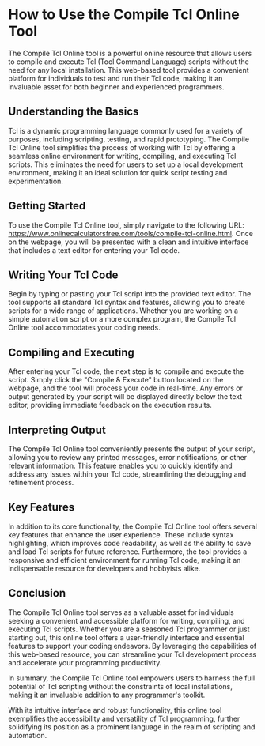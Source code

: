 How to Use the Compile Tcl Online Tool
======================================

The Compile Tcl Online tool is a powerful online resource that allows users to compile and execute Tcl (Tool Command Language) scripts without the need for any local installation. This web-based tool provides a convenient platform for individuals to test and run their Tcl code, making it an invaluable asset for both beginner and experienced programmers.

Understanding the Basics
------------------------

Tcl is a dynamic programming language commonly used for a variety of purposes, including scripting, testing, and rapid prototyping. The Compile Tcl Online tool simplifies the process of working with Tcl by offering a seamless online environment for writing, compiling, and executing Tcl scripts. This eliminates the need for users to set up a local development environment, making it an ideal solution for quick script testing and experimentation.

Getting Started
---------------

To use the Compile Tcl Online tool, simply navigate to the following URL: <https://www.onlinecalculatorsfree.com/tools/compile-tcl-online.html>. Once on the webpage, you will be presented with a clean and intuitive interface that includes a text editor for entering your Tcl code.

Writing Your Tcl Code
---------------------

Begin by typing or pasting your Tcl script into the provided text editor. The tool supports all standard Tcl syntax and features, allowing you to create scripts for a wide range of applications. Whether you are working on a simple automation script or a more complex program, the Compile Tcl Online tool accommodates your coding needs.

Compiling and Executing
-----------------------

After entering your Tcl code, the next step is to compile and execute the script. Simply click the "Compile &amp; Execute" button located on the webpage, and the tool will process your code in real-time. Any errors or output generated by your script will be displayed directly below the text editor, providing immediate feedback on the execution results.

Interpreting Output
-------------------

The Compile Tcl Online tool conveniently presents the output of your script, allowing you to review any printed messages, error notifications, or other relevant information. This feature enables you to quickly identify and address any issues within your Tcl code, streamlining the debugging and refinement process.

Key Features
------------

In addition to its core functionality, the Compile Tcl Online tool offers several key features that enhance the user experience. These include syntax highlighting, which improves code readability, as well as the ability to save and load Tcl scripts for future reference. Furthermore, the tool provides a responsive and efficient environment for running Tcl code, making it an indispensable resource for developers and hobbyists alike.

Conclusion
----------

The Compile Tcl Online tool serves as a valuable asset for individuals seeking a convenient and accessible platform for writing, compiling, and executing Tcl scripts. Whether you are a seasoned Tcl programmer or just starting out, this online tool offers a user-friendly interface and essential features to support your coding endeavors. By leveraging the capabilities of this web-based resource, you can streamline your Tcl development process and accelerate your programming productivity.

In summary, the Compile Tcl Online tool empowers users to harness the full potential of Tcl scripting without the constraints of local installations, making it an invaluable addition to any programmer's toolkit.

With its intuitive interface and robust functionality, this online tool exemplifies the accessibility and versatility of Tcl programming, further solidifying its position as a prominent language in the realm of scripting and automation.
